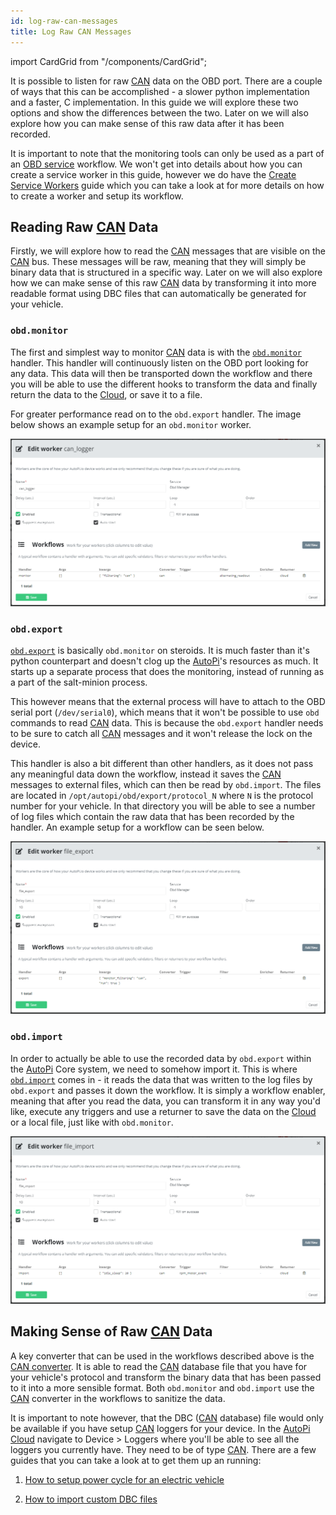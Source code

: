 ```yaml
---
id: log-raw-can-messages
title: Log Raw CAN Messages
---
```

import CardGrid from "/components/CardGrid";

It is possible to listen for raw [CAN](https://www.autopi.io/hardware/autopi-canfd-pro) data on the OBD port. There are a couple of
ways that this can be accomplished - a slower python implementation and a faster, C implementation.
In this guide we will explore these two options and show the differences between the two. Later on
we will also explore how you can make sense of this raw data after it has been recorded.

It is important to note that the monitoring tools can only be used as a part of an
[OBD service](/core/services/obd_manager.md) workflow. We won't get into details about how
you can create a service worker in this guide, however we do have the
[Create Service Workers](/cloud/device_management/services/create_custom_workers.md) guide which you can take a look at
for more details on how to create a worker and setup its workflow.

## Reading Raw [CAN](https://www.autopi.io/hardware/autopi-canfd-pro) Data

Firstly, we will explore how to read the [CAN](https://www.autopi.io/hardware/autopi-canfd-pro) messages that are visible on the [CAN](https://www.autopi.io/hardware/autopi-canfd-pro) bus. These
messages will be raw, meaning that they will simply be binary data that is structured in a
specific way. Later on we will also explore how we can make sense of this raw [CAN](https://www.autopi.io/hardware/autopi-canfd-pro) data by
transforming it into more readable format using DBC files that can automatically be generated
for your vehicle.

### `obd.monitor`
The first and simplest way to monitor [CAN](https://www.autopi.io/hardware/autopi-canfd-pro) data is with the
[`obd.monitor`](/core/services/core-services-obd-manager/#monitor) handler.
This handler will continuously listen on the OBD port looking for any data. This data
will then be transported down the workflow and there you will be able to use the different
hooks to transform the data and finally return the data to the [Cloud](https://www.autopi.io/software-platform/cloud-management), or save it to a file.

For greater performance read on to the `obd.export` handler. The image below shows an example
setup for an `obd.monitor` worker.

![obd_monitor_worker](/img/cloud/obd_ii/log_raw_can_messages/obd_monitor_worker.png)

### `obd.export`
[`obd.export`](/core/services/core-services-obd-manager/#export) is basically
`obd.monitor` on steroids. It is much faster than it's python counterpart and doesn't clog up the
[AutoPi](https://www.autopi.io)'s resources as much. It starts up a separate process that does the monitoring,
instead of running as a part of the salt-minion process.

This however means that the external process will have to attach to the OBD serial port
(`/dev/serial0`), which means that it won't be possible to use `obd` commands to read [CAN](https://www.autopi.io/hardware/autopi-canfd-pro) data.
This is because the `obd.export` handler needs to be sure to catch all [CAN](https://www.autopi.io/hardware/autopi-canfd-pro) messages and it won't
release the lock on the device.

This handler is also a bit different than other handlers, as it does not pass any meaningful
data down the workflow, instead it saves the [CAN](https://www.autopi.io/hardware/autopi-canfd-pro) messages to external files, which can then be
read by `obd.import`. The files are located in `/opt/autopi/obd/export/protocol_N` where `N` is
the protocol number for your vehicle. In that directory you will be able to see a number of log
files which contain the raw data that has been recorded by the handler. An example setup for a
workflow can be seen below.

![obd_export_worker](/img/cloud/obd_ii/log_raw_can_messages/obd_export_worker.png)

### `obd.import`
In order to actually be able to use the recorded data by `obd.export` within the [AutoPi](https://www.autopi.io) Core system,
we need to somehow import it. This is where
[`obd.import`](/core/services/core-services-obd-manager/#import) comes in -
it reads the data that was written to the log files by `obd.export` and passes it down the workflow.
It is simply a workflow enabler, meaning that after you read the data, you can transform it in any
way you'd like, execute any triggers and use a returner to save the data on the [Cloud](https://www.autopi.io/software-platform/cloud-management) or a local
file, just like with `obd.monitor`.

![obd_import_worker](/img/cloud/obd_ii/log_raw_can_messages/obd_import_worker.png)

## Making Sense of Raw [CAN](https://www.autopi.io/hardware/autopi-canfd-pro) Data

A key converter that can be used in the workflows described above is the
[CAN converter](/core/services/core-services-obd-manager/#can). It is able
to read the [CAN](https://www.autopi.io/hardware/autopi-canfd-pro) database file that you have for your vehicle's protocol and transform the binary
data that has been passed to it into a more sensible format. Both `obd.monitor` and `obd.import`
use the [CAN](https://www.autopi.io/hardware/autopi-canfd-pro) converter in the workflows to sanitize the data.

It is important to note however, that the DBC ([CAN](https://www.autopi.io/hardware/autopi-canfd-pro) database) file would only be available if you have
setup [CAN](https://www.autopi.io/hardware/autopi-canfd-pro) loggers for your device. In the [AutoPi Cloud](https://my.autopi.io) navigate to 
Device > Loggers where you'll be able to see all the loggers you currently have. They need to
be of type [CAN](https://www.autopi.io/hardware/autopi-canfd-pro). There are a few guides that you can take a look at to get them up an running:

1. [How to setup power cycle for an electric vehicle](/getting_started/electric_vehicles/power-cycle-for-electric-vehicles/)

2. [How to import custom DBC files](/cloud/obd_library/car-explorer-library-manual/#importing-library-items-from-files)
